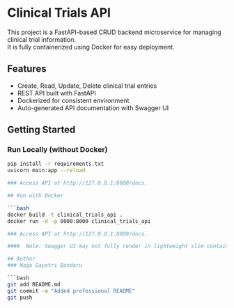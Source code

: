 # Clinical Trials API

This project is a FastAPI-based CRUD backend microservice for managing clinical trial information.  
It is fully containerized using Docker for easy deployment.

## Features
- Create, Read, Update, Delete clinical trial entries
- REST API built with FastAPI
- Dockerized for consistent environment
- Auto-generated API documentation with Swagger UI

## Getting Started

### Run Locally (without Docker)
```bash
pip install -r requirements.txt
uvicorn main:app --reload

### Access API at http://127.0.0.1:8000/docs.

## Run with Docker

```bash
docker build -t clinical_trials_api .
docker run -d -p 8000:8000 clinical_trials_api

### Access API at http://127.0.0.1:8000/docs.

####  Note: Swagger UI may not fully render in lightweight slim containers without custom static file configuration.

## Author
### Naga Gayatri Bandaru

```bash
git add README.md
git commit -m "Added professional README"
git push

